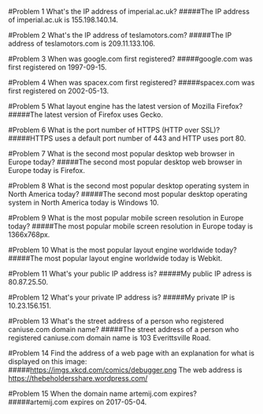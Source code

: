 #Problem 1
What's the IP address of imperial.ac.uk?
#####The IP address of imperial.ac.uk is 155.198.140.14.

#Problem 2
What's the IP address of teslamotors.com?
#####The IP address of teslamotors.com is 209.11.133.106.

#Problem 3
When was google.com first registered?
#####google.com was first registered on 1997-09-15.

#Problem 4
When was spacex.com first registered?
#####spacex.com was first registered on 2002-05-13.

#Problem 5
What layout engine has the latest version of Mozilla Firefox?
#####The latest version of Firefox uses Gecko.

#Problem 6
What is the port number of HTTPS (HTTP over SSL)?
#####HTTPS uses a default port number of 443 and HTTP uses port 80.

#Problem 7
What is the second most popular desktop web browser in Europe today?
#####The second most popular desktop web browser in Europe today is Firefox.

#Problem 8
What is the second most popular desktop operating system in North America today?
#####The second most popular desktop operating system in North America today is Windows 10.

#Problem 9
What is the most popular mobile screen resolution in Europe today?
#####The most popular mobile screen resolution in Europe today is 1366x768px.

#Problem 10
What is the most popular layout engine worldwide today?
#####The most popular layout engine worldwide today is Webkit.

#Problem 11
What's your public IP address is?
#####My public IP adress is 80.87.25.50.

#Problem 12
What's your private IP address is?
#####My private IP is 10.23.156.151.

#Problem 13
What's the street address of a person who registered caniuse.com domain name?
#####The street address of a person who registered caniuse.com domain name is 103 Everittsville Road.

#Problem 14
Find the address of a web page with an explanation for what is displayed on this image:
#####https://imgs.xkcd.com/comics/debugger.png
The web address is https://thebeholdersshare.wordpress.com/

#Problem 15
When the domain name artemij.com expires?
#####artemij.com expires on 2017-05-04.






